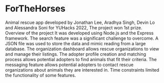 # ForTheHorses
Animal rescue app developed by Jonathan Lee, Aradhya Singh, Devin Lo and Alessandra Soni for YUHacks 2022, The project won 1st prize.
Overview of the project 
It was developed using Node.js and the Express framework.
The search feature was a significant challenge to overcome.
A JSON file was used to store the data and mimic reading from a large database.
The organization dashboard allows rescue organizations to view and manage their listings.
The adopter profile creation and matching process allows potential adopters to find animals that fit their criteria.
The messaging feature allows potential adopters to contact rescue organizations about animals they are interested in.
Time constraints limited the functionality of some features.
